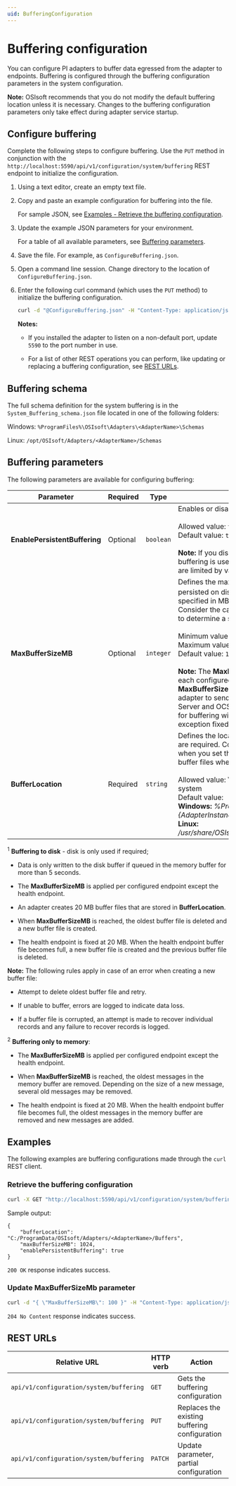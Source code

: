 ```yaml
---
uid: BufferingConfiguration
---
```


# Buffering configuration

You can configure PI adapters to buffer data egressed from the adapter to endpoints. Buffering is configured through the buffering configuration parameters in the system configuration.

**Note:** OSIsoft recommends that you do not modify the default buffering location unless it is necessary. Changes to the buffering configuration parameters only take effect during adapter service startup.

## Configure buffering

Complete the following steps to configure buffering. Use the `PUT` method in conjunction with the `http://localhost:5590/api/v1/configuration/system/buffering` REST endpoint to initialize the configuration.

1. Using a text editor, create an empty text file.

1. Copy and paste an example configuration for buffering into the file.

    For sample JSON, see [Examples - Retrieve the buffering configuration](#examples).

1. Update the example JSON parameters for your environment.

    For a table of all available parameters, see [Buffering parameters](#buffering-parameters).

1. Save the file. For example, as `ConfigureBuffering.json`.

1. Open a command line session. Change directory to the location of `ConfigureBuffering.json`.

1. Enter the following curl command (which uses the `PUT` method) to initialize the buffering configuration.

    ```bash
    curl -d "@ConfigureBuffering.json" -H "Content-Type: application/json" -X PUT "http://localhost:5590/api/v1/configuration/system/buffering"
    ```

    **Notes:**
  
    * If you installed the adapter to listen on a non-default port, update `5590` to the port number in use.
  
    * For a list of other REST operations you can perform, like updating or replacing a buffering configuration, see [REST URLs](#rest-urls).

## Buffering schema

The full schema definition for the system buffering is in the `System_Buffering_schema.json` file located in one of the following folders:

Windows: `%ProgramFiles%\OSIsoft\Adapters\<AdapterName>\Schemas`

Linux: `/opt/OSIsoft/Adapters/<AdapterName>/Schemas`

## Buffering parameters

The following parameters are available for configuring buffering:

| Parameter | Required | Type | Description |
| ----------| -------- | ---- | ----------- |
| **EnablePersistentBuffering**  | Optional |  `boolean` | Enables or disables on-disk buffering <br><br> Allowed value: `true` or `false`<br>Default value: `true` <br><br> **Note:** If you disable persistent buffering, in-memory buffering is used. On-disk and in-memory buffering are limited by value in the **MaxBufferSizeMB** property. |
| **MaxBufferSizeMB**  | Optional     |`integer` | Defines the maximum size of the buffer that is persisted on disk <sup>1</sup> or used in memory <sup>2</sup>. The unit is specified in MB (1 Megabyte = 1048576 bytes). Consider the capacity and the type of storage medium to determine a suitable value for this parameter. <br><br>Minimum value: `1`<br>Maximum value:  `2147483647`<br> Default value: `1024`<br><br>**Note:** The **MaxBufferSizeMB** property is applied to each configured endpoint. For example, if you set the **MaxBufferSizeMB** to `1024` and  you configured the adapter to send data to two endpoints (for example, PI Server and OCS), the total maximum resources used for buffering will be `2048`.  The health endpoint is an exception fixed at 20 MB.  |
| **BufferLocation**   | Required  | `string` | Defines the location of the buffer files. Absolute paths are required. Consider the access-control list (ACL) when you set this parameter. **BufferLocation** is used to buffer files when **EnablePersistentBuffering** is `true`. <br><br> Allowed value: Valid path to a folder location in the file system <br> Default value: <br> **Windows:** _%ProgramData%\OSIsoft\Adapters\\{AdapterInstance}\Buffers_ <br> **Linux:** _/usr/share/OSIsoft/Adapters/{AdapterInstance}/Buffers_ |

<sup>1</sup> **Buffering to disk** - disk is only used if required; <br>

- Data is only written to the disk buffer if queued in the memory buffer for more than 5 seconds.

- The **MaxBufferSizeMB** is applied per configured endpoint except the health endpoint.

- An adapter creates 20 MB buffer files that are stored in **BufferLocation**.
  
- When **MaxBufferSizeMB** is reached, the oldest buffer file is deleted and a new buffer file is created.
  
- The health endpoint is fixed at 20 MB. When the health endpoint buffer file becomes full, a new buffer file is created and the previous buffer file is deleted.

**Note:** The following rules apply in case of an error when creating a new buffer file:

  - Attempt to delete oldest buffer file and retry.
  
  - If unable to buffer, errors are logged to indicate data loss.
  
  - If a buffer file is corrupted, an attempt is made to recover individual records and any failure to recover records is logged.

<sup>2</sup> **Buffering only to memory**:

  - The **MaxBufferSizeMB** is applied per configured endpoint except the health endpoint.
  
  - When **MaxBufferSizeMB** is reached, the oldest messages in the memory buffer are removed. Depending on the size of a new message, several old messages may be removed.
  
  - The health endpoint is fixed at 20 MB. When the health endpoint buffer file becomes full, the oldest messages in the memory buffer are removed and new messages are added.

## Examples

The following examples are buffering configurations made through the `curl` REST client.

### Retrieve the buffering configuration

```cmd
curl -X GET "http://localhost:5590/api/v1/configuration/system/buffering"
```

Sample output:

```code
{
    "bufferLocation": "C:/ProgramData/OSIsoft/Adapters/<AdapterName>/Buffers",
    "maxBufferSizeMB": 1024,
    "enablePersistentBuffering": true
}
```

`200 OK` response indicates success.

### Update MaxBufferSizeMb parameter

```cmd
curl -d "{ \"MaxBufferSizeMB\": 100 }" -H "Content-Type: application/json" -X PATCH "http://localhost:5590/api/v1/configuration/system/buffering"
```

`204 No Content` response indicates success.

## REST URLs

| Relative URL | HTTP verb | Action               |
| ------------ |---------- |----------------------|
| `api/v1/configuration/system/buffering` | `GET`       | Gets the buffering configuration |
| `api/v1/configuration/system/buffering` | `PUT`       | Replaces the existing buffering configuration |
| `api/v1/configuration/system/buffering` | `PATCH`     | Update parameter, partial configuration |
